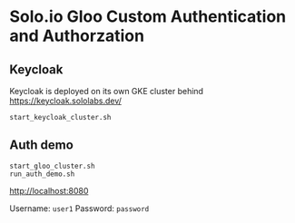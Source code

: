 # Solo.io Gloo Custom Authentication and Authorzation

## Keycloak

Keycloak is deployed on its own GKE cluster behind <https://keycloak.sololabs.dev/>

`start_keycloak_cluster.sh`

## Auth demo

```shell
start_gloo_cluster.sh
run_auth_demo.sh
```

<http://localhost:8080>

Username: `user1`
Password: `password`
